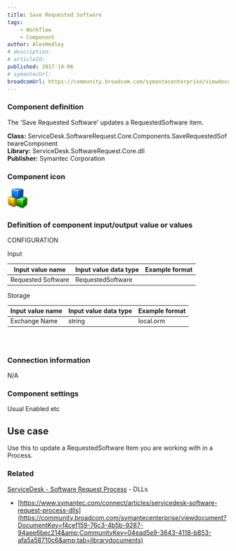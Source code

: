 ```yaml
---
title: Save Requested Software
tags:
    - Workflow
    - Component
author: AlexHedley
# description: 
# articleId: 
published: 2017-10-06
# symantecUrl:
broadcomUrl: https://community.broadcom.com/symantecenterprise/viewdocument/save-requested-software?CommunityKey=04ead5e9-3643-4118-b853-afa5a58710c6&tab=librarydocuments
---
```


### Component definition
  
The 'Save Requested Software' updates a RequestedSoftware item.
  
**Class:** ServiceDesk.SoftwareRequest.Core.Components.SaveRequestedSoftwareComponent  
**Library:** ServiceDesk.SoftwareRequest.Core.dll  
**Publisher:** Symantec Corporation
  
### Component icon
  
![cubes](images\cubes.png)
  
### Definition of component input/output value or values
  
CONFIGURATION
  
Input

| Input value name | Input value data type | Example format |
| --- | --- | --- |
| Requested Software | RequestedSoftware |  |

Storage

| Input value name | Input value data type | Example format |
| --- | --- | --- |
| Exchange Name | string | local.orm |

###  
  
### Connection information
  
N/A
  
### Component settings
  
Usual Enabled etc

## Use case
  
Use this to update a RequestedSoftware Item you are working with in a Process.

### **Related**
  
[ServiceDesk - Software Request Process](https://community.broadcom.com/symantecenterprise/viewdocument?DocumentKey=253f9b2f-045e-4e05-acb9-fcc37005f674&amp;CommunityKey=206bac34-051d-4ea1-b726-4ea8778c1986&amp;tab=librarydocuments) - DLLs
  
- [https://www.symantec.com/connect/articles/servicedesk-software-request-process-dlls](https://community.broadcom.com/symantecenterprise/viewdocument?DocumentKey=f4cef159-76c3-4b5b-9287-94aee6bec214&amp;CommunityKey=04ead5e9-3643-4118-b853-afa5a58710c6&amp;tab=librarydocuments)
